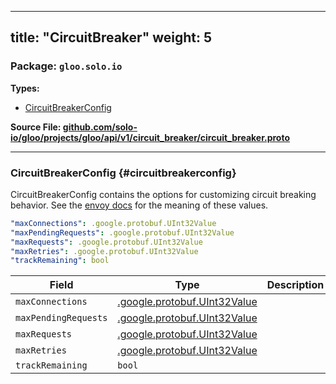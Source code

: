 
---
title: "CircuitBreaker"
weight: 5
---

<!-- Code generated by solo-kit. DO NOT EDIT. -->


### Package: `gloo.solo.io` 
**Types:**


- [CircuitBreakerConfig](#circuitbreakerconfig)
  



**Source File: [github.com/solo-io/gloo/projects/gloo/api/v1/circuit_breaker/circuit_breaker.proto](https://github.com/solo-io/gloo/blob/main/projects/gloo/api/v1/circuit_breaker/circuit_breaker.proto)**





---
### CircuitBreakerConfig {#circuitbreakerconfig}

 
CircuitBreakerConfig contains the options for customizing circuit breaking behavior.
See the [envoy docs](https://www.envoyproxy.io/docs/envoy/v1.14.1/api-v2/api/v2/cluster/circuit_breaker.proto#envoy-api-msg-cluster-circuitbreakers)
for the meaning of these values.

```yaml
"maxConnections": .google.protobuf.UInt32Value
"maxPendingRequests": .google.protobuf.UInt32Value
"maxRequests": .google.protobuf.UInt32Value
"maxRetries": .google.protobuf.UInt32Value
"trackRemaining": bool

```

| Field | Type | Description |
| ----- | ---- | ----------- | 
| `maxConnections` | [.google.protobuf.UInt32Value](https://developers.google.com/protocol-buffers/docs/reference/csharp/class/google/protobuf/well-known-types/u-int-32-value) |  |
| `maxPendingRequests` | [.google.protobuf.UInt32Value](https://developers.google.com/protocol-buffers/docs/reference/csharp/class/google/protobuf/well-known-types/u-int-32-value) |  |
| `maxRequests` | [.google.protobuf.UInt32Value](https://developers.google.com/protocol-buffers/docs/reference/csharp/class/google/protobuf/well-known-types/u-int-32-value) |  |
| `maxRetries` | [.google.protobuf.UInt32Value](https://developers.google.com/protocol-buffers/docs/reference/csharp/class/google/protobuf/well-known-types/u-int-32-value) |  |
| `trackRemaining` | `bool` |  |





<!-- Start of HubSpot Embed Code -->
<script type="text/javascript" id="hs-script-loader" async defer src="//js.hs-scripts.com/5130874.js"></script>
<!-- End of HubSpot Embed Code -->
